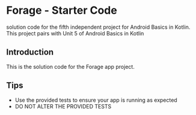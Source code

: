 Forage - Starter Code
==================================

solution code for the fifth independent project for Android Basics in Kotlin. This project pairs
with Unit 5 of Android Basics in Kotlin

Introduction
------------

This is the solution code for the Forage app project. 

Tips
----

- Use the provided tests to ensure your app is running as expected
- DO NOT ALTER THE PROVIDED TESTS
